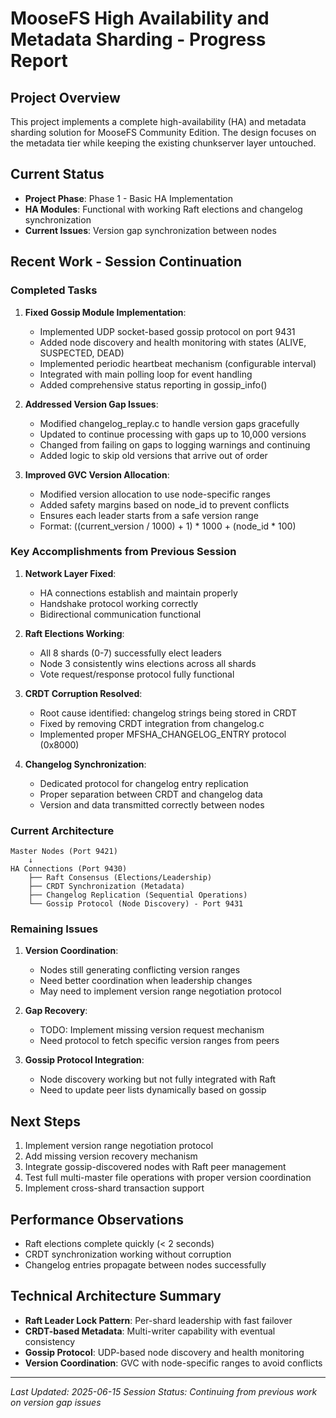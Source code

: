 # MooseFS High Availability and Metadata Sharding - Progress Report

## Project Overview
This project implements a complete high-availability (HA) and metadata sharding solution for MooseFS Community Edition. The design focuses on the metadata tier while keeping the existing chunkserver layer untouched.

## Current Status
- **Project Phase**: Phase 1 - Basic HA Implementation
- **HA Modules**: Functional with working Raft elections and changelog synchronization
- **Current Issues**: Version gap synchronization between nodes

## Recent Work - Session Continuation

### Completed Tasks

1. **Fixed Gossip Module Implementation**:
   - Implemented UDP socket-based gossip protocol on port 9431
   - Added node discovery and health monitoring with states (ALIVE, SUSPECTED, DEAD)
   - Implemented periodic heartbeat mechanism (configurable interval)
   - Integrated with main polling loop for event handling
   - Added comprehensive status reporting in gossip_info()

2. **Addressed Version Gap Issues**:
   - Modified changelog_replay.c to handle version gaps gracefully
   - Updated to continue processing with gaps up to 10,000 versions
   - Changed from failing on gaps to logging warnings and continuing
   - Added logic to skip old versions that arrive out of order

3. **Improved GVC Version Allocation**:
   - Modified version allocation to use node-specific ranges
   - Added safety margins based on node_id to prevent conflicts
   - Ensures each leader starts from a safe version range
   - Format: ((current_version / 1000) + 1) * 1000 + (node_id * 100)

### Key Accomplishments from Previous Session

1. **Network Layer Fixed**: 
   - HA connections establish and maintain properly
   - Handshake protocol working correctly
   - Bidirectional communication functional

2. **Raft Elections Working**:
   - All 8 shards (0-7) successfully elect leaders
   - Node 3 consistently wins elections across all shards
   - Vote request/response protocol fully functional

3. **CRDT Corruption Resolved**:
   - Root cause identified: changelog strings being stored in CRDT
   - Fixed by removing CRDT integration from changelog.c
   - Implemented proper MFSHA_CHANGELOG_ENTRY protocol (0x8000)

4. **Changelog Synchronization**:
   - Dedicated protocol for changelog entry replication
   - Proper separation between CRDT and changelog data
   - Version and data transmitted correctly between nodes

### Current Architecture

```
Master Nodes (Port 9421)
    ↓
HA Connections (Port 9430)
    ├── Raft Consensus (Elections/Leadership)
    ├── CRDT Synchronization (Metadata)
    ├── Changelog Replication (Sequential Operations)
    └── Gossip Protocol (Node Discovery) - Port 9431
```

### Remaining Issues

1. **Version Coordination**: 
   - Nodes still generating conflicting version ranges
   - Need better coordination when leadership changes
   - May need to implement version range negotiation protocol

2. **Gap Recovery**:
   - TODO: Implement missing version request mechanism
   - Need protocol to fetch specific version ranges from peers

3. **Gossip Protocol Integration**:
   - Node discovery working but not fully integrated with Raft
   - Need to update peer lists dynamically based on gossip

## Next Steps

1. Implement version range negotiation protocol
2. Add missing version recovery mechanism
3. Integrate gossip-discovered nodes with Raft peer management
4. Test full multi-master file operations with proper version coordination
5. Implement cross-shard transaction support

## Performance Observations
- Raft elections complete quickly (< 2 seconds)
- CRDT synchronization working without corruption
- Changelog entries propagate between nodes successfully

## Technical Architecture Summary
- **Raft Leader Lock Pattern**: Per-shard leadership with fast failover
- **CRDT-based Metadata**: Multi-writer capability with eventual consistency
- **Gossip Protocol**: UDP-based node discovery and health monitoring
- **Version Coordination**: GVC with node-specific ranges to avoid conflicts

---
*Last Updated: 2025-06-15*
*Session Status: Continuing from previous work on version gap issues*